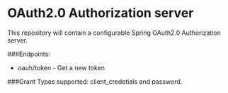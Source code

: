 # OAuth2.0 Authorization server
This repository will contain a configurable Spring OAuth2.0 Authorization server.

###Endpoints:
 
* oauh/token - Get a new token

###Grant Types supported: 
client_credetials and password.
